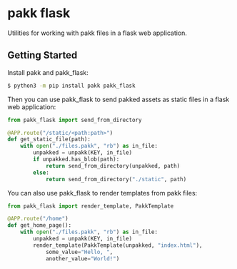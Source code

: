 # pakk flask

Utilities for working with pakk files in a flask web application.

## Getting Started

Install pakk and pakk_flask:

```sh
$ python3 -m pip install pakk pakk_flask
```

Then you can use pakk_flask to send pakked assets as static files in a flask web application:

```py
from pakk_flask import send_from_directory

@APP.route("/static/<path:path>")
def get_static_file(path):
    with open("./files.pakk", "rb") as in_file:
        unpakked = unpakk(KEY, in_file)
        if unpakked.has_blob(path):
            return send_from_directory(unpakked, path)
        else:
            return send_from_directory("./static", path)
```

You can also use pakk_flask to render templates from pakk files:

```py
from pakk_flask import render_template, PakkTemplate

@APP.route("/home")
def get_home_page():
    with open("./files.pakk", "rb") as in_file:
        unpakked = unpakk(KEY, in_file)
        render_template(PakkTemplate(unpakked, "index.html"),
            some_value="Hello, ",
            another_value="World!")
```
